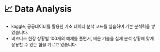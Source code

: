 # 📈 Data Analysis
- kaggle, 공공데이터를 활용한 기초 데이터 분석 코드를 실습하며 기본 분석력을 쌓았습니다.
- 비즈니스 현장 상황별 100개의 예제를 풀면서, 배운 기술을 실제 분석 상황에 맞게 응용할 수 있는 힘을 기르고 있습니다.